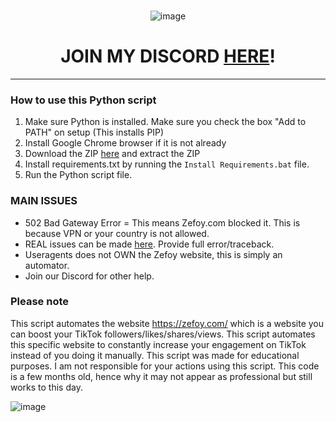 <br/>
<div align="center">

![image](https://user-images.githubusercontent.com/103281345/206921670-2a0f6ce6-10cb-4ea8-9924-d11f78e85fc7.png)

<h1><b>JOIN MY DISCORD <a href="https://discord.gg/NrnKpUYjWR">HERE</a>!</b></h1>
</div>


--------------------------------------

### How to use this Python script

1. Make sure Python is installed. Make sure you check the box "Add to PATH" on setup (This installs PIP)
2. Install Google Chrome browser if it is not already
3. Download the ZIP <a href="https://github.com/useragents/Zefoy-TikTok-Automator/archive/refs/heads/main.zip">here</a> and extract the ZIP
2. Install requirements.txt by running the `Install Requirements.bat` file.
4. Run the Python script file.

### MAIN ISSUES

- 502 Bad Gateway Error = This means Zefoy.com blocked it. This is because VPN or your country is not allowed.
- REAL issues can be made <a href="https://github.com/useragents/Zefoy-TikTok-Automator/issues">here</a>. Provide full error/traceback.
- Useragents does not OWN the Zefoy website, this is simply an automator.
- Join our Discord for other help.

### Please note

This script automates the website https://zefoy.com/ which is a website you can boost your TikTok followers/likes/shares/views. This script automates this specific website to constantly increase your engagement on TikTok instead of you doing it manually. This script was made for educational purposes. I am not responsible for your actions using this script. This code is a few months old, hence why it may not appear as professional but still works to this day.

 ![image](https://user-images.githubusercontent.com/103281345/166081531-5129cab9-5c21-4d5b-9195-d888e4243b0a.png)
